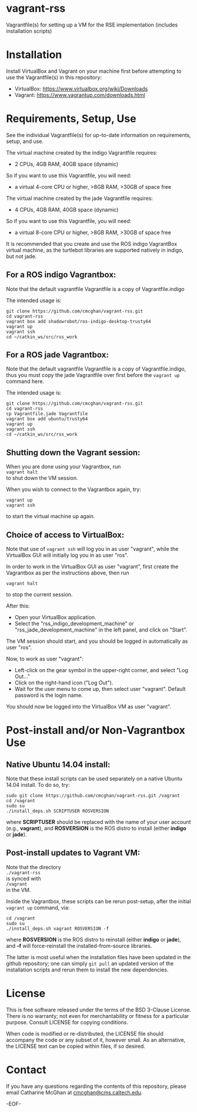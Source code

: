 # vagrant-rss
Vagrantfile(s) for setting up a VM for the RSE implementation (includes installation scripts)


Installation
============

Install VirtualBox and Vagrant on your machine first before attempting to use the Vagrantfile(s) in this repository:
* VirtualBox: https://www.virtualbox.org/wiki/Downloads
* Vagrant: https://www.vagrantup.com/downloads.html


Requirements, Setup, Use
========================

See the individual Vagrantfile(s) for up-to-date information on requirements, setup, and use.

The virtual machine created by the indigo Vagrantfile requires:
* 2 CPUs, 4GB RAM, 40GB space (dynamic)

So if you want to use this Vagrantfile, you will need:
* a virtual 4-core CPU or higher, >8GB RAM, >30GB of space free

The virtual machine created by the jade Vagrantfile requires:
* 4 CPUs, 4GB RAM, 40GB space (dynamic)

So if you want to use this Vagrantfile, you will need:
* a virtual 8-core CPU or higher, >8GB RAM, >30GB of space free

It is recommended that you create and use the ROS indigo VagrantBox virtual machine, as the turtlebot libraries are supported natively in indigo, but not jade.

For a ROS indigo Vagrantbox:
----------------------------

Note that the default vagrantfile Vagrantfile is a copy of Vagrantfile.indigo

The intended usage is:

    git clone https://github.com/cmcghan/vagrant-rss.git
    cd vagrant-rss
    vagrant box add shadowrobot/ros-indigo-desktop-trusty64
    vagrant up
    vagrant ssh
    cd ~/catkin_ws/src/rss_work


For a ROS jade Vagrantbox:
--------------------------

Note that the default vagrantfile Vagrantfile is a copy of Vagrantfile.indigo, thus you must copy the jade Vagrantfile over first before the `vagrant up` command here.

The intended usage is:

    git clone https://github.com/cmcghan/vagrant-rss.git
    cd vagrant-rss
    cp Vagrantfile.jade Vagrantfile
    vagrant box add ubuntu/trusty64
    vagrant up
    vagrant ssh
    cd ~/catkin_ws/src/rss_work


Shutting down the Vagrant session:
----------------------------------

When you are done using your Vagrantbox, run  
`vagrant halt`  
to shut down the VM session.

When you wish to connect to the Vagrantbox again, try:

    vagrant up
    vagrant ssh

to start the virtual machine up again.

Choice of access to VirtualBox:
-------------------------------

Note that use of `vagrant ssh` will log you in as user "vagrant", while the VirtualBox GUI will initially log you in as user "ros".

In order to work in the VirtualBox GUI as user "vagrant", first create the Vagrantbox as per the instructions above, then run

    vagrant halt

to stop the current session.

After this:
* Open your VirtualBox application.
* Select the "rss_indigo_development_machine" or "rss_jade_development_machine" in the left panel, and click on "Start".

The VM session should start, and you should be logged in automatically as user "ros".

Now, to work as user "vagrant":
* Left-click on the gear symbol in the upper-right corner, and select "Log Out..."
* Click on the right-hand icon ("Log Out").
* Wait for the user menu to come up, then select user "vagrant". Default password is the login name.

You should now be logged into the VirtualBox VM as user "vagrant".


Post-install and/or Non-Vagrantbox Use
======================================

Native Ubuntu 14.04 install:
----------------------------

Note that these install scripts can be used separately on a native Ubuntu 14.04 install. To do so, try:

    sudo git clone https://github.com/cmcghan/vagrant-rss.git /vagrant
    cd /vagrant
    sudo su
    ./install_deps.sh SCRIPTUSER ROSVERSION

where **SCRIPTUSER** should be replaced with the name of your user account (e.g., **vagrant**), and **ROSVERSION** is the ROS distro to install (either **indigo** or **jade**).

Post-install updates to Vagrant VM:
-----------------------------------

Note that the directory  
`./vagrant-rss`  
is synced with  
`/vagrant`  
in the VM.

Inside the Vagrantbox, these scripts can be rerun post-setup, after the initial `vagrant up` command, via:

    cd /vagrant
    sudo su
    ./install_deps.sh vagrant ROSVERSION -f

where **ROSVERSION** is the ROS distro to reinstall (either **indigo** or **jade**), and **-f** will force-reinstall the installed-from-source libraries.

The latter is most useful when the installation files have been updated in the github repository; one can simply `git pull` an updated version of the installation scripts and rerun them to install the new dependencies.


License
=======

This is free software released under the terms of the BSD 3-Clause License. There is no warranty; not even for merchantability or fitness for a particular purpose. Consult LICENSE for copying conditions.

When code is modified or re-distributed, the LICENSE file should accompany the code or any subset of it, however small. As an alternative, the LICENSE text can be copied within files, if so desired.


Contact
=======

If you have any questions regarding the contents of this repository, please email Catharine McGhan at <cmcghan@cms.caltech.edu>.

-EOF-
